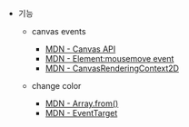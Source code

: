 - 기능

  - canvas events

    - [MDN - Canvas API](https://developer.mozilla.org/ko/docs/Web/HTML/Canvas)
    - [MDN - Element:mousemove event](https://developer.mozilla.org/en-US/docs/Web/API/Element/mousemove_event)
    - [MDN - CanvasRenderingContext2D](https://developer.mozilla.org/ko/docs/Web/API/CanvasRenderingContext2D)

  - change color
    - [MDN - Array.from()](https://developer.mozilla.org/ko/docs/Web/JavaScript/Reference/Global_Objects/Array/from)
    - [MDN - EventTarget](https://developer.mozilla.org/ko/docs/Web/API/EventTarget)
